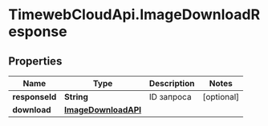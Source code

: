 # TimewebCloudApi.ImageDownloadResponse

## Properties

Name | Type | Description | Notes
------------ | ------------- | ------------- | -------------
**responseId** | **String** | ID запроса | [optional] 
**download** | [**ImageDownloadAPI**](ImageDownloadAPI.md) |  | 


